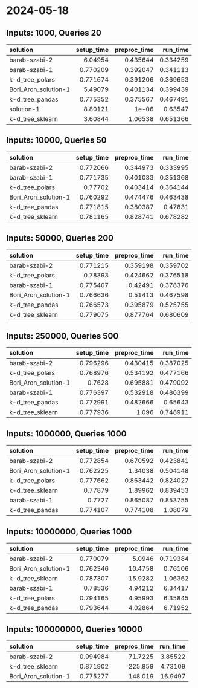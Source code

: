 # 2024-05-18

## Inputs: 1000, Queries 20

| solution             |   setup_time |   preproc_time |   run_time |
|:---------------------|-------------:|---------------:|-----------:|
| barab-szabi-2        |     6.04954  |       0.435644 |   0.334259 |
| barab-szabi-1        |     0.770209 |       0.392047 |   0.341113 |
| k-d_tree_polars      |     0.771674 |       0.391206 |   0.369653 |
| Bori_Aron_solution-1 |     5.49079  |       0.401134 |   0.399439 |
| k-d_tree_pandas      |     0.775352 |       0.375567 |   0.467491 |
| solution-1           |     8.80121  |       1e-06    |   0.63547  |
| k-d_tree_sklearn     |     3.60844  |       1.06538  |   0.651366 |

## Inputs: 10000, Queries 50

| solution             |   setup_time |   preproc_time |   run_time |
|:---------------------|-------------:|---------------:|-----------:|
| barab-szabi-2        |     0.772066 |       0.344973 |   0.333995 |
| barab-szabi-1        |     0.771735 |       0.401033 |   0.351368 |
| k-d_tree_polars      |     0.77702  |       0.403414 |   0.364144 |
| Bori_Aron_solution-1 |     0.760292 |       0.474476 |   0.463438 |
| k-d_tree_pandas      |     0.771815 |       0.380387 |   0.47831  |
| k-d_tree_sklearn     |     0.781165 |       0.828741 |   0.678282 |

## Inputs: 50000, Queries 200

| solution             |   setup_time |   preproc_time |   run_time |
|:---------------------|-------------:|---------------:|-----------:|
| barab-szabi-2        |     0.771215 |       0.359198 |   0.359702 |
| k-d_tree_polars      |     0.78393  |       0.424662 |   0.376518 |
| barab-szabi-1        |     0.775407 |       0.42491  |   0.378376 |
| Bori_Aron_solution-1 |     0.766636 |       0.51413  |   0.467598 |
| k-d_tree_pandas      |     0.766573 |       0.395879 |   0.525755 |
| k-d_tree_sklearn     |     0.779075 |       0.877764 |   0.680609 |

## Inputs: 250000, Queries 500

| solution             |   setup_time |   preproc_time |   run_time |
|:---------------------|-------------:|---------------:|-----------:|
| barab-szabi-2        |     0.796296 |       0.430415 |   0.387025 |
| k-d_tree_polars      |     0.768976 |       0.534192 |   0.477166 |
| Bori_Aron_solution-1 |     0.7628   |       0.695881 |   0.479092 |
| barab-szabi-1        |     0.776397 |       0.532918 |   0.486399 |
| k-d_tree_pandas      |     0.772991 |       0.482666 |   0.65643  |
| k-d_tree_sklearn     |     0.777936 |       1.096    |   0.748911 |

## Inputs: 1000000, Queries 1000

| solution             |   setup_time |   preproc_time |   run_time |
|:---------------------|-------------:|---------------:|-----------:|
| barab-szabi-2        |     0.772854 |       0.670592 |   0.423841 |
| Bori_Aron_solution-1 |     0.762225 |       1.34038  |   0.504148 |
| k-d_tree_polars      |     0.777662 |       0.863442 |   0.824027 |
| k-d_tree_sklearn     |     0.77879  |       1.89962  |   0.839453 |
| barab-szabi-1        |     0.7727   |       0.865087 |   0.853755 |
| k-d_tree_pandas      |     0.774107 |       0.774108 |   1.08079  |

## Inputs: 10000000, Queries 1000

| solution             |   setup_time |   preproc_time |   run_time |
|:---------------------|-------------:|---------------:|-----------:|
| barab-szabi-2        |     0.770079 |        5.0946  |   0.719384 |
| Bori_Aron_solution-1 |     0.762346 |       10.4758  |   0.76106  |
| k-d_tree_sklearn     |     0.787307 |       15.9282  |   1.06362  |
| barab-szabi-1        |     0.78536  |        4.94212 |   6.34417  |
| k-d_tree_polars      |     0.794165 |        4.95993 |   6.35845  |
| k-d_tree_pandas      |     0.793644 |        4.02864 |   6.71952  |

## Inputs: 100000000, Queries 10000

| solution             |   setup_time |   preproc_time |   run_time |
|:---------------------|-------------:|---------------:|-----------:|
| barab-szabi-2        |     0.994984 |        71.7225 |    3.85522 |
| k-d_tree_sklearn     |     0.871902 |       225.859  |    4.73109 |
| Bori_Aron_solution-1 |     0.775277 |       148.019  |   16.9497  |